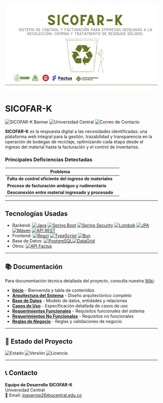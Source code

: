 
<div align="center">
  <img style="max-width: 100%; height: auto;" src="resources/img/SICOFAR-K.png" alt="Portada GitHub" />
</div>

# SICOFAR-K
![SICOFAR-K Banner](https://img.shields.io/badge/SICOFAR--K-Recycling%20ERP-brightgreen?style=for-the-badge&logo=github)
![Universidad Central](https://img.shields.io/badge/Universidad%20Central-Instituci%C3%B3n%20Aliada-blue?style=for-the-badge&logo=gradle)
![Correo de Contacto](https://img.shields.io/badge/Contacto-gmail-red?style=for-the-badge&logo=gmail)

**SICOFAR-K** es la respuesta digital a las necesidades identificadas: una plataforma web integral para la gestión, trazabilidad y transparencia en la operación de bodegas de reciclaje, optimizando cada etapa desde el ingreso del material hasta la facturación y el control de inventarios.




### Principales Deficiencias Detectadas

| Problema                                              |                                                                                       |
|-------------------------------------------------------|---------------------------------------------------------------------------------------------------------------------------------------------------------------------------------------------------------------------------------------------|
| **Falta de control eficiente del ingreso de materiales**    |                                   |
| **Proceso de facturación ambiguo y rudimentario**     |                                         |
| **Desconexión entre material ingresado y procesado**  |  |

---

## Tecnologías Usadas

- Backend: [![Java](https://img.shields.io/badge/Java-ED8B00?logo=java&logoColor=white)](https://www.java.com/) [![Spring Boot](https://img.shields.io/badge/Spring%20Boot-6DB33F?logo=springboot&logoColor=white)](https://spring.io/projects/spring-boot) [![Spring Security](https://img.shields.io/badge/Spring%20Security-6DB33F?logo=springsecurity&logoColor=white)](https://spring.io/projects/spring-security) [![Lombok](https://img.shields.io/badge/Lombok-red?logo=lombok&logoColor=white)](https://projectlombok.org/) [![JPA](https://img.shields.io/badge/JPA-Jakarta%20Persistence-0099e5?logo=hibernate&logoColor=white)](https://jakarta.ee/specifications/persistence/) [![Maven](https://img.shields.io/badge/Maven-A32C2E?logo=apachemaven&logoColor=white)](https://maven.apache.org/)  [![API REST](https://img.shields.io/badge/API-REST-blue?logo=cloud&logoColor=white)](https://restfulapi.net/)
- Frontend: [![React](https://img.shields.io/badge/Frontend-React-61DAFB?logo=react&logoColor=white)](https://es.reactjs.org/) [![TypeScript](https://img.shields.io/badge/TypeScript-3178C6?logo=typescript&logoColor=white)](https://developer.mozilla.org/es/docs/Web/TypeScript) [![Bun](https://img.shields.io/badge/Bun-333?logo=bun&logoColor=white)](https://bun.sh/)
- Base de Datos: [![PostgreSQL](https://img.shields.io/badge/Base%20de%20Datos-PostgreSQL-336791?logo=postgresql&logoColor=white)](https://www.postgresql.org/)[![DataGrid](https://img.shields.io/badge/DataGrid-0078D4?logo=datagrip&logoColor=white)](https://mui.com/x/react-data-grid/)
- Otros: [![API Factus](https://img.shields.io/badge/API-Factus-blueviolet?logo=link&logoColor=white)](https://developers.factus.com.co/)

---

## 📚 Documentación

Para documentación técnica detallada del proyecto, consulta nuestra [Wiki](https://github.com/jnavarrop26/sicofar-k/wiki):

- **[Inicio](https://github.com/jnavarrop26/sicofar-k/wiki/Home)** - Bienvenida y tabla de contenidos
- **[Arquitectura del Sistema](https://github.com/jnavarrop26/sicofar-k/wiki/arquitectura)** - Diseño arquitectónico completo
- **[Base de Datos](https://github.com/jnavarrop26/sicofar-k/wiki/base-datos)** - Modelo de datos, entidades y relaciones
- **[Casos de Uso](https://github.com/jnavarrop26/sicofar-k/wiki/casos-de-uso)** - Especificación detallada de casos de uso
- **[Requerimientos Funcionales](https://github.com/jnavarrop26/sicofar-k/wiki/requerimientos-funcionales)** - Requisitos funcionales del sistema
- **[Requerimientos No Funcionales](https://github.com/jnavarrop26/sicofar-k/wiki/requerimientos-no-funcionales)** - Requisitos no funcionales
- **[Reglas de Negocio](https://github.com/jnavarrop26/sicofar-k/wiki/reglas-negocio)** - Reglas y validaciones de negocio

---

## 🚀 Estado del Proyecto

![Estado](https://img.shields.io/badge/Estado-En%20Desarrollo-yellow?style=flat-square)
![Versión](https://img.shields.io/badge/Versión-0.0.1--SNAPSHOT-blue?style=flat-square)
![Licencia](https://img.shields.io/badge/Licencia-MIT-green?style=flat-square)

---

## 📞 Contacto

**Equipo de Desarrollo SICOFAR-K**  
Universidad Central  
📧 Email: jnavarrop26@ucentral.edu.co
